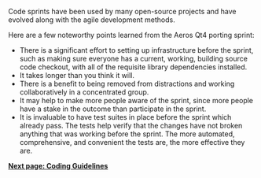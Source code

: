 Code sprints have been used by many open-source projects and have evolved
along with the agile development methods.

Here are a few noteworthy points learned from the Aeros Qt4 porting sprint:

  - There is a significant effort to setting up infrastructure before the sprint, such as making sure everyone has a current, working, building source code checkout, with all of the requisite library dependencies installed.
  - It takes longer than you think it will.
  - There is a benefit to being removed from distractions and working collaboratively in a concentrated group.
  - It may help to make more people aware of the sprint, since more people have a stake in the outcome than participate in the sprint.
  - It is invaluable to have test suites in place before the sprint which already pass. The tests help verify that the changes have not broken anything that was working before the sprint. The more automated, comprehensive, and convenient the tests are, the more effective they are.

[**Next page: Coding
Guidelines**](https://sundog.ucar.edu/Interact/Pages/Content/Document.aspx?id=3258&SearchId=0)

